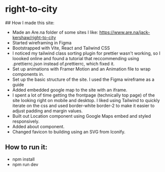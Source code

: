 # right-to-city

## How I made this site:

- Made an Are.na folder of some sites I like:
  https://www.are.na/jack-kershaw/right-to-city
- Started wireframing in Figma
- Bootstrapped with Vite, React and Tailwind CSS
- I noticed my tailwind class sorting plugin for prettier wasn't working, so I loooked online and found a tutorial that reccommending using .prettierrc.json instead of.prettierrc, which fixed it.
- Set up animations with Framer Motion and an Animation file to wrap components in.
- Set up the basic structure of the site. I used the Figma wireframe as a guide
- Added embedded google map to the site with an iframe.
- I spent a lot of time getting the frontpage (technically top page) of the site looking right on mobile and desktop. I liked using Tailwind to quickly iterate on the css and used border-white border-2 to make it easier to adjust padding and margin values.
- Built out Location component using Google Maps embed and styled responsively.
- Added about component.
- Changed favicon to building using an SVG from Iconify.

## How to run it:

- npm install
- npm run dev
